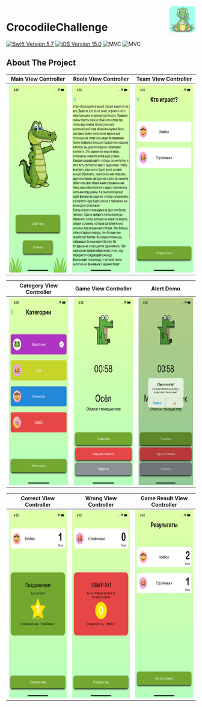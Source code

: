 <!-- HEADER -->
<img src="https://github.com/ReznikVD/CrocodileChallenge/blob/main/screenshots/logo.png" align="right"/>
<h1>CrocodileChallenge </h1>

<!-- PROJECT SHIELDS -->
<p align="left"> 
<a href="https://swift.org">
<img src="https://img.shields.io/badge/Swift-5.7-orange" alt="Swift Version 5.7" /></a>
<a href="https://developer.apple.com/ios/">
<img src="https://img.shields.io/badge/iOS-15.0%2B-success" alt="iOS Version 15.0"/></a>
<img src="https://img.shields.io/badge/MVC-ff69b4" alt="MVC" /></a>
<img src="https://img.shields.io/badge/No storyboard-purple" alt="MVC" /></a>
</p>

## About The Project

| Main View Controller | Rools View Controller | Team View Controller |
| --- | --- | --- |
| <img src="https://github.com/ReznikVD/CrocodileChallenge/blob/main/screenshots/MainVC.png" height="500">|<img src="https://github.com/ReznikVD/CrocodileChallenge/blob/main/screenshots/RoolsVC.png" height="500"/>| <img src="https://github.com/ReznikVD/CrocodileChallenge/blob/main/screenshots/TeamVC.png" height="500"/>|

| Category View Controller | Game View Controller | Alert Demo |
| --- | --- | --- |
|<img src="https://github.com/ReznikVD/CrocodileChallenge/blob/main/screenshots/CategoryVC.png" height="500"/>| <img src="https://github.com/ReznikVD/CrocodileChallenge/blob/main/screenshots/GameVC.png" height="500"/>| <img src="https://github.com/ReznikVD/CrocodileChallenge/blob/main/screenshots/DemoAlert.png" height="500"/>|

| Correct View Controller | Wrong View Controller | Game Result View Controller 
| --- | --- | --- |
|<img src="https://github.com/ReznikVD/CrocodileChallenge/blob/main/screenshots/CorrectVC.png" height="500"/>|<img src="https://github.com/ReznikVD/CrocodileChallenge/blob/main/screenshots/WrongVC.png" height="500"/>| <img src="https://github.com/ReznikVD/CrocodileChallenge/blob/main/screenshots/ResultVC.png" height="500"/>|